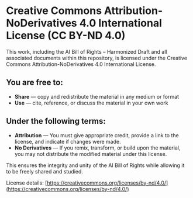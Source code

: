 # Creative Commons Attribution-NoDerivatives 4.0 International License (CC BY-ND 4.0)

This work, including the AI Bill of Rights – Harmonized Draft and all associated documents within this repository, is licensed under the Creative Commons Attribution-NoDerivatives 4.0 International License.

## You are free to:
- **Share** — copy and redistribute the material in any medium or format  
- **Use** — cite, reference, or discuss the material in your own work  

## Under the following terms:
- **Attribution** — You must give appropriate credit, provide a link to the license, and indicate if changes were made.
- **No Derivatives** — If you remix, transform, or build upon the material, you may not distribute the modified material under this license.

This ensures the integrity and unity of the AI Bill of Rights while allowing it to be freely shared and studied.

License details: [https://creativecommons.org/licenses/by-nd/4.0/](https://creativecommons.org/licenses/by-nd/4.0/)
